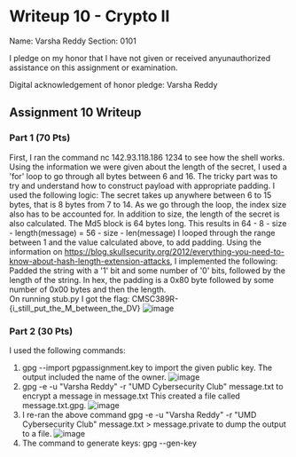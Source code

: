 Writeup 10 - Crypto II
=====

Name: Varsha Reddy
Section: 0101

I pledge on my honor that I have not given or received anyunauthorized assistance on this assignment or examination.

Digital acknowledgement of honor pledge: Varsha Reddy

## Assignment 10 Writeup

### Part 1 (70 Pts)
First, I ran the command nc 142.93.118.186 1234 to see how the shell works. Using the information we were given about the length of the secret, I used a 'for' loop to go through all bytes between 6 and 16. The tricky part was to try and understand how to construct payload with appropriate padding. I used the following logic: 
The secret takes up anywhere between 6 to 15 bytes, that is 8 bytes from 7 to 14. 
As we go through the loop, the index size also has to be accounted for. In addition to size, the length of the secret is also calculated.
The Md5 block is 64 bytes long.
This results in 64 - 8 - size - length(message) = 56 - size - len(message)
I looped through the range between 1 and the value calculated above, to add padding. Using the information on https://blog.skullsecurity.org/2012/everything-you-need-to-know-about-hash-length-extension-attacks, I implemented the following:
Padded the string with a '1' bit and some number of '0' bits, followed by the length of the string. In hex, the padding is a 0x80 byte followed by some number of 0x00 bytes and then the length.  
On running stub.py I got the flag: CMSC389R-{i_still_put_the_M_between_the_DV}
![image](https://user-images.githubusercontent.com/42913716/48812447-68de9280-ed00-11e8-88e6-fd5189964211.png)

### Part 2 (30 Pts)
I used the following commands:
1. gpg --import pgpassignment.key to import the given public key. The output included the name of the owner.
![image](https://user-images.githubusercontent.com/42913716/48814321-5405fd00-ed08-11e8-9ce6-487472dc7725.png)
2. gpg -e -u "Varsha Reddy" -r "UMD Cybersecurity Club" message.txt to encrypt a message in message.txt
This created a file called message.txt.gpg.
![image](https://user-images.githubusercontent.com/42913716/48814472-d8588000-ed08-11e8-9ba8-c5681f221966.png)
3. I re-ran the above command gpg -e -u "Varsha Reddy" -r "UMD Cybersecurity Club" message.txt > message.private to dump the output to a file. 
![image](https://user-images.githubusercontent.com/42913716/48814544-23729300-ed09-11e8-8821-d0f9d9c50a46.png)
4. The command to generate keys: gpg --gen-key
